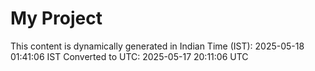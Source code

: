 # My Project

This content is dynamically generated in Indian Time (IST): 2025-05-18 01:41:06 IST
Converted to UTC: 2025-05-17 20:11:06 UTC
